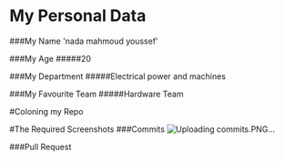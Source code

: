 # My Personal Data
###My Name
'nada mahmoud youssef'

###My Age
#####20

###My Department
#####Electrical power and machines

###My Favourite Team
#####Hardware Team

#Coloning my Repo


#The Required Screenshots
###Commits
![Uploading commits.PNG…]()


###Pull Request
